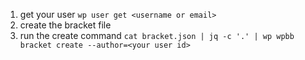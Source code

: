 1. get your user
	`wp user get <username or email>`
2. create the bracket file
3. run the create command
	`cat bracket.json | jq -c '.' | wp wpbb bracket create --author=<your user id>`
